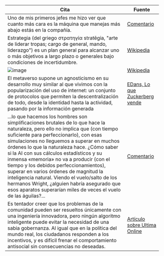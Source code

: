 

 |Cita|Fuente
 |-|-
 |Uno de mis primeros jefes me hizo ver que cuanto más cara es la máquina que manejas más abajo estás en la compañía.|[Comentario](https://www.enriquedans.com/2023/01/cuando-el-algoritmo-piensa-por-ti.html#comment-491865)
 |Estrategia (del griego στρατηγία stratēgia, "arte de liderar tropas; cargo de general, mando, liderazgo") es un plan general para alcanzar uno o más objetivos a largo plazo o generales bajo condiciones de incertidumbre.|[Wikipedia](https://en.wikipedia.org/wiki/Strategy)
 |![image](https://user-images.githubusercontent.com/8528047/215703077-9bc0aeb5-de83-41f0-8300-b01d33d3f68f.png)|[Wikipedia](https://en.wikipedia.org/wiki/Strategy)
 |El metaverso supone un agnosticismo en su desarrollo muy similar al que vivimos con la popularización del uso de internet: un conjunto de protocolos que permiten la descentralización de todo, desde la identidad hasta la actividad, pasando por la información generada|[EDans, Lo que Zuckerberg vende](https://www.enriquedans.com/2022/08/lo-que-zuckerberg-vende-no-es-el-metaverso.html)
...lo que hacemos los hombres son simplificaciones brutales de lo que hace la naturaleza, pero ello no implica que (con tiempo suficiente para perfeccionarlo), con esas simulaciones no lleguemos a superar en muchos órdenes lo que la naturaleza hace. ¿Cómo saber si la AI con sus cálculos estadísticos y su inmensa «memoria» no va a producir (con el tiempo y los debidos perfeccionamientos), superar en varios órdenes de magnitud la inteligencia natural. Viendo el vuelo/salto de los hermanos Wright, ¿alguien habría asegurado que esos aparatos superarían miles de veces el vuelo de las águilas?... |[Comentario](https://www.enriquedans.com/2023/02/microsoft-el-nuevo-bing-y-sus-complicaciones.html#comment-492590)
Es tentador creer que los problemas de la comunidad pueden ser resueltos únicamente con una ingeniería innovadora, pero ningún algoritmo inteligente puede evitar la necesidad de una sabia gobernanza. Al igual que en la política del mundo real, los ciudadanos responden a los incentivos, y es difícil frenar el comportamiento antisocial sin consecuencias no deseadas. |[Artículo sobre Ultima Online](https://www.technologyreview.com/2023/02/17/1068027/ultima-online-oldest-metaverse/)
